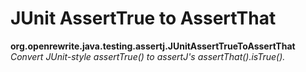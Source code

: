 # JUnit AssertTrue to AssertThat

**org.openrewrite.java.testing.assertj.JUnitAssertTrueToAssertThat**  
_Convert JUnit-style assertTrue\(\) to assertJ's assertThat\(\).isTrue\(\)._

